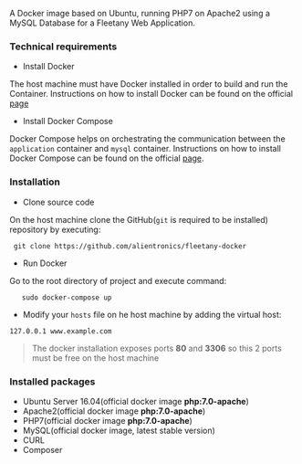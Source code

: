 A Docker image based on Ubuntu, running PHP7 on Apache2 using a MySQL Database for a Fleetany Web Application.

### Technical requirements  
 - Install Docker
 
The host machine must have Docker installed in order to build and run the Container.
Instructions on how to install Docker can be found on the official [page](https://docs.docker.com/engine/installation/)
 - Install Docker Compose
 
Docker Compose helps on orchestrating the communication between the `application` container and `mysql` container.
Instructions on how to install Docker Compose can be found on the official [page](https://docs.docker.com/compose/install/).
 
### Installation
 
 - Clone source code
 
 On the host machine clone the GitHub(`git` is required to be installed) repository by executing:
 
 ```
  git clone https://github.com/alientronics/fleetany-docker
 ```
 
 - Run Docker
 
 Go to the root directory of project and execute command:
 
 ``` 
    sudo docker-compose up
 ``` 
 - Modify your `hosts` file on he host machine by adding the virtual host:
 
 ```
 127.0.0.1 www.example.com
 ```

> The docker installation exposes ports **80** and **3306** so this 2 ports must be free on the host machine

### Installed packages

- Ubuntu Server 16.04(official docker image **php:7.0-apache**)
- Apache2(official docker image **php:7.0-apache**)
- PHP7(official docker image **php:7.0-apache**)
- MySQL(official docker image, latest stable version)
- CURL
- Composer
